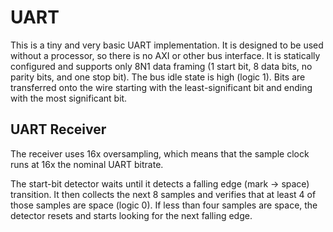 # UART

This is a tiny and very basic UART implementation. It is designed to be used
without a processor, so there is no AXI or other bus interface. It is
statically configured and supports only 8N1 data framing (1 start bit, 8 data
bits, no parity bits, and one stop bit). The bus idle state is high (logic 1).
Bits are transferred onto the wire starting with the least-significant bit and
ending with the most significant bit.

## UART Receiver

The receiver uses 16x oversampling, which means that the sample clock runs at
16x the nominal UART bitrate.

The start-bit detector waits until it detects a falling edge (mark -> space)
transition. It then collects the next 8 samples and verifies that at least
4 of those samples are space (logic 0). If less than four samples are space,
the detector resets and starts looking for the next falling edge.
